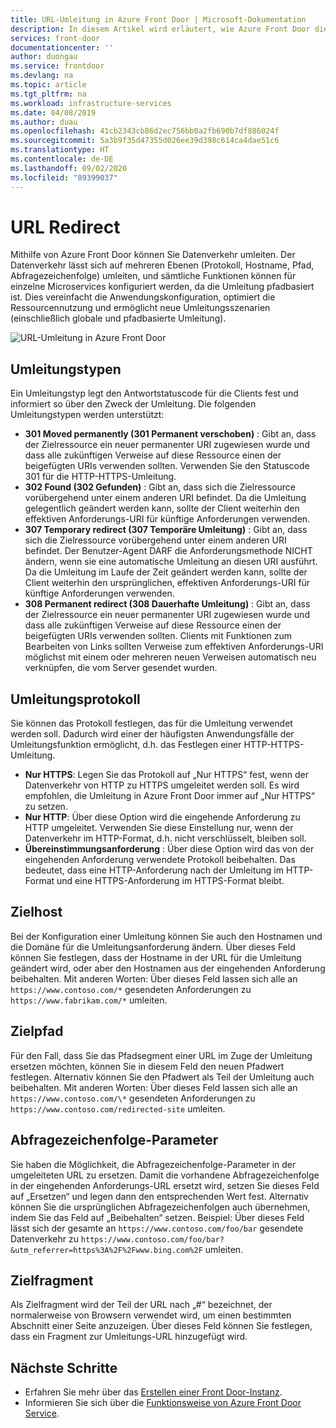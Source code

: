 ```yaml
---
title: URL-Umleitung in Azure Front Door | Microsoft-Dokumentation
description: In diesem Artikel wird erläutert, wie Azure Front Door die URL-Umleitung für Routen unterstützt, wenn diese konfiguriert wurde.
services: front-door
documentationcenter: ''
author: duongau
ms.service: frontdoor
ms.devlang: na
ms.topic: article
ms.tgt_pltfrm: na
ms.workload: infrastructure-services
ms.date: 04/08/2019
ms.author: duau
ms.openlocfilehash: 41cb2343cb86d2ec756bb0a2fb690b7df886024f
ms.sourcegitcommit: 5a3b9f35d47355d026ee39d398c614ca4dae51c6
ms.translationtype: HT
ms.contentlocale: de-DE
ms.lasthandoff: 09/02/2020
ms.locfileid: "89399037"
---
```

# <a name="url-redirect"></a>URL Redirect
Mithilfe von Azure Front Door können Sie Datenverkehr umleiten. Der Datenverkehr lässt sich auf mehreren Ebenen (Protokoll, Hostname, Pfad, Abfragezeichenfolge) umleiten, und sämtliche Funktionen können für einzelne Microservices konfiguriert werden, da die Umleitung pfadbasiert ist. Dies vereinfacht die Anwendungskonfiguration, optimiert die Ressourcennutzung und ermöglicht neue Umleitungsszenarien (einschließlich globale und pfadbasierte Umleitung).
</br>

![URL-Umleitung in Azure Front Door][1]

## <a name="redirection-types"></a>Umleitungstypen
Ein Umleitungstyp legt den Antwortstatuscode für die Clients fest und informiert so über den Zweck der Umleitung. Die folgenden Umleitungstypen werden unterstützt:

- **301 Moved permanently (301 Permanent verschoben)** : Gibt an, dass der Zielressource ein neuer permanenter URI zugewiesen wurde und dass alle zukünftigen Verweise auf diese Ressource einen der beigefügten URIs verwenden sollten. Verwenden Sie den Statuscode 301 für die HTTP-HTTPS-Umleitung. 
- **302 Found (302 Gefunden)** : Gibt an, dass sich die Zielressource vorübergehend unter einem anderen URI befindet. Da die Umleitung gelegentlich geändert werden kann, sollte der Client weiterhin den effektiven Anforderungs-URI für künftige Anforderungen verwenden.
- **307 Temporary redirect (307 Temporäre Umleitung)** : Gibt an, dass sich die Zielressource vorübergehend unter einem anderen URI befindet. Der Benutzer-Agent DARF die Anforderungsmethode NICHT ändern, wenn sie eine automatische Umleitung an diesen URI ausführt. Da die Umleitung im Laufe der Zeit geändert werden kann, sollte der Client weiterhin den ursprünglichen, effektiven Anforderungs-URI für künftige Anforderungen verwenden.
- **308 Permanent redirect (308 Dauerhafte Umleitung)** : Gibt an, dass der Zielressource ein neuer permanenter URI zugewiesen wurde und dass alle zukünftigen Verweise auf diese Ressource einen der beigefügten URIs verwenden sollten. Clients mit Funktionen zum Bearbeiten von Links sollten Verweise zum effektiven Anforderungs-URI möglichst mit einem oder mehreren neuen Verweisen automatisch neu verknüpfen, die vom Server gesendet wurden.

## <a name="redirection-protocol"></a>Umleitungsprotokoll
Sie können das Protokoll festlegen, das für die Umleitung verwendet werden soll. Dadurch wird einer der häufigsten Anwendungsfälle der Umleitungsfunktion ermöglicht, d.h. das Festlegen einer HTTP-HTTPS-Umleitung.

- **Nur HTTPS**: Legen Sie das Protokoll auf „Nur HTTPS“ fest, wenn der Datenverkehr von HTTP zu HTTPS umgeleitet werden soll. Es wird empfohlen, die Umleitung in Azure Front Door immer auf „Nur HTTPS“ zu setzen.
- **Nur HTTP**: Über diese Option wird die eingehende Anforderung zu HTTP umgeleitet. Verwenden Sie diese Einstellung nur, wenn der Datenverkehr im HTTP-Format, d.h. nicht verschlüsselt, bleiben soll.
- **Übereinstimmungsanforderung** : Über diese Option wird das von der eingehenden Anforderung verwendete Protokoll beibehalten. Das bedeutet, dass eine HTTP-Anforderung nach der Umleitung im HTTP-Format und eine HTTPS-Anforderung im HTTPS-Format bleibt.

## <a name="destination-host"></a>Zielhost
Bei der Konfiguration einer Umleitung können Sie auch den Hostnamen und die Domäne für die Umleitungsanforderung ändern. Über dieses Feld können Sie festlegen, dass der Hostname in der URL für die Umleitung geändert wird, oder aber den Hostnamen aus der eingehenden Anforderung beibehalten. Mit anderen Worten: Über dieses Feld lassen sich alle an `https://www.contoso.com/*` gesendeten Anforderungen zu `https://www.fabrikam.com/*` umleiten.

## <a name="destination-path"></a>Zielpfad
Für den Fall, dass Sie das Pfadsegment einer URL im Zuge der Umleitung ersetzen möchten, können Sie in diesem Feld den neuen Pfadwert festlegen. Alternativ können Sie den Pfadwert als Teil der Umleitung auch beibehalten. Mit anderen Worten: Über dieses Feld lassen sich alle an `https://www.contoso.com/\*` gesendeten Anforderungen zu `https://www.contoso.com/redirected-site` umleiten.

## <a name="query-string-parameters"></a>Abfragezeichenfolge-Parameter
Sie haben die Möglichkeit, die Abfragezeichenfolge-Parameter in der umgeleiteten URL zu ersetzen. Damit die vorhandene Abfragezeichenfolge in der eingehenden Anforderungs-URL ersetzt wird, setzen Sie dieses Feld auf „Ersetzen“ und legen dann den entsprechenden Wert fest. Alternativ können Sie die ursprünglichen Abfragezeichenfolgen auch übernehmen, indem Sie das Feld auf „Beibehalten“ setzen. Beispiel: Über dieses Feld lässt sich der gesamte an `https://www.contoso.com/foo/bar` gesendete Datenverkehr zu `https://www.contoso.com/foo/bar?&utm_referrer=https%3A%2F%2Fwww.bing.com%2F` umleiten. 

## <a name="destination-fragment"></a>Zielfragment
Als Zielfragment wird der Teil der URL nach „#“ bezeichnet, der normalerweise von Browsern verwendet wird, um einen bestimmten Abschnitt einer Seite anzuzeigen. Über dieses Feld können Sie festlegen, dass ein Fragment zur Umleitungs-URL hinzugefügt wird.

## <a name="next-steps"></a>Nächste Schritte

- Erfahren Sie mehr über das [Erstellen einer Front Door-Instanz](quickstart-create-front-door.md).
- Informieren Sie sich über die [Funktionsweise von Azure Front Door Service](front-door-routing-architecture.md).

<!--Image references-->
[1]: ./media/front-door-url-redirect/front-door-url-redirect.png